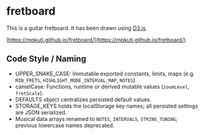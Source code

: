 # fretboard

This is a guitar fretboard. It has been drawn using [D3.js](https://d3js.org/).

[https://mpkuti.github.io/fretboard/](https://mpkuti.github.io/fretboard/)

## Code Style / Naming

- UPPER_SNAKE_CASE: Immutable exported constants, limits, maps (e.g. `MIN_FRETS`, `HIGHLIGHT_MODE_INTERVAL_MAP`, `NOTES`).
- camelCase: Functions, runtime or derived mutable values (`zoomLevel`, `fretScale`).
- DEFAULTS object centralizes persisted default values.
- STORAGE_KEYS holds the localStorage key names; all persisted settings are JSON serialized.
- Musical data arrays renamed to `NOTES`, `INTERVALS`, `STRING_TUNING`; previous lowercase names deprecated.
